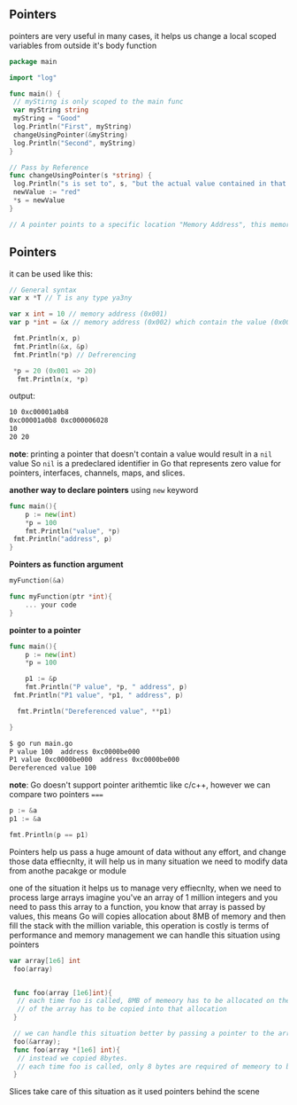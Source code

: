 
## Pointers

pointers are very useful in many cases, it helps us change a local scoped variables from outside it's body function

```go
package main

import "log"

func main() {
 // myStirng is only scoped to the main func
 var myString string
 myString = "Good"
 log.Println("First", myString)
 changeUsingPointer(&myString)
 log.Println("Second", myString)
}

// Pass by Reference
func changeUsingPointer(s *string) {
 log.Println("s is set to", s, "but the actual value contained in that address is", *s, "whai is &s")
 newValue := "red"
 *s = newValue
}

// A pointer points to a specific location "Memory Address", this memory location contains the value
```

## Pointers

it can be used like this:

```go
// General syntax 
var x *T // T is any type ya3ny 
```

```go
var x int = 10 // memory address (0x001)
var p *int = &x // memory address (0x002) which contain the value (0x001)

 fmt.Println(x, p)
 fmt.Println(&x, &p)
 fmt.Println(*p) // Defrerencing

 *p = 20 (0x001 => 20)
  fmt.Println(x, *p)

```

output:

```sh
10 0xc00001a0b8
0xc00001a0b8 0xc000006028
10
20 20
```

**note**: printing a pointer that doesn't contain a value would result in a `nil` value
So `nil` is a predeclared identifier in Go that represents zero value for pointers, interfaces, channels, maps, and slices.

**another way to declare pointers**
using `new` keyword

```go
func main(){
    p := new(int)
    *p = 100
    fmt.Println("value", *p)
 fmt.Println("address", p)
}
```

**Pointers as function argument**

```go
myFunction(&a)

func myFunction(ptr *int){
    ... your code
}
```

**pointer to a pointer**

```go
func main(){
    p := new(int)
    *p = 100

    p1 := &p
    fmt.Println("P value", *p, " address", p)
 fmt.Println("P1 value", *p1, " address", p)

  fmt.Println("Dereferenced value", **p1)

}
```

```sh
$ go run main.go
P value 100  address 0xc0000be000
P1 value 0xc0000be000  address 0xc0000be000
Dereferenced value 100
```

**note**:
Go doesn't support pointer arithemtic like c/c++, however we can compare two pointers `===`

```go
p := &a
p1 := &a

fmt.Println(p == p1)
```

Pointers help us pass a huge amount of data without any effort, and change those data effiecnlty, it will help us in many situation we need to modify data from anothe pacakge or module

one of the situation it helps us to manage very effiecnlty, when we need to process large arrays
imagine you've an array of 1 million integers and you need to pass this array to a function, you know that array is passed by values, this means Go will copies allocation about 8MB of memory and then fill the stack with the million variable, this operation is costly is terms of performance and memory management
we can handle this situation using pointers

```go
var array[1e6] int
 foo(array)


 func foo(array [1e6]int){
  // each time foo is called, 8MB of memeory has to be allocated on the stack and then the value
  // of the array has to be copied into that allocation
 }

 // we can handle this situation better by passing a pointer to the array
 foo(&array);
 func foo(array *[1e6] int){
  // instead we copied 8bytes.
  // each time foo is called, only 8 bytes are required of memeory to be allocated on the stack for the pointer variable
 }
```

Slices take care of this situation as it used pointers behind the scene
